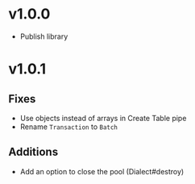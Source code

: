 # v1.0.0
- Publish library

# v1.0.1
## Fixes
- Use objects instead of arrays in Create Table pipe
- Rename `Transaction` to `Batch`

## Additions
- Add an option to close the pool (Dialect#destroy)